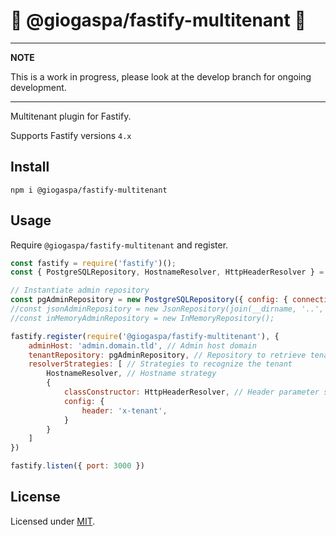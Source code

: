 # :construction: @giogaspa/fastify-multitenant :construction:

---
**NOTE**

This is a work in progress, please look at the develop branch for ongoing development.

---

 Multitenant plugin for Fastify.

 Supports Fastify versions `4.x`

## Install
```
npm i @giogaspa/fastify-multitenant
```

## Usage
Require `@giogaspa/fastify-multitenant` and register.
```js
const fastify = require('fastify')();
const { PostgreSQLRepository, HostnameResolver, HttpHeaderResolver } = require("@giogaspa/fastify-multitenant");

// Instantiate admin repository
const pgAdminRepository = new PostgreSQLRepository({ config: { connectionString: "postgresql://postgres:1234@localhost:5432/postgres?schema=public" } });
//const jsonAdminRepository = new JsonRepository(join(__dirname, '..','.tenants.json'));
//const inMemoryAdminRepository = new InMemoryRepository();

fastify.register(require('@giogaspa/fastify-multitenant'), {
    adminHost: 'admin.domain.tld', // Admin host domain
    tenantRepository: pgAdminRepository, // Repository to retrieve tenant connection information. 
    resolverStrategies: [ // Strategies to recognize the tenant
        HostnameResolver, // Hostname strategy
        {
            classConstructor: HttpHeaderResolver, // Header parameter strategy
            config: {
                header: 'x-tenant',
            }
        }
    ]
})

fastify.listen({ port: 3000 })
```

## License

Licensed under [MIT](./LICENSE).<br/>
